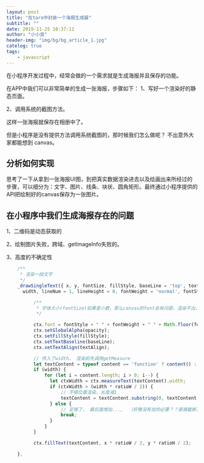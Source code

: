 ```yaml
---
layout: post
title: "在taro中封装一个海报生成器"
subtitle: ""
date: 2019-11-25 18:37:11
author: "小小良"
header-img: "img/bg/bg_article_1.jpg"
catelog: true
tags:
    - javascript
---
```


在小程序开发过程中，经常会做的一个需求就是生成海报并且保存的功能。

在APP中我们可以非常简单的生成一张海报，步骤如下：
1、写好一个渲染好的静态页面。

2、调用系统的截图方法。

这样一张海报就保存在相册中了。

但是小程序是没有提供方法调用系统截图的，那时候我们怎么做呢？ 不出意外大家都能想到 canvas。

## 分析如何实现

思考了一下从拿到一张海报UI图，到把真实数据渲染进去以及绘画出来所经过的步骤，可以细分为：文字、图片、线条、块状、圆角矩形。最终通过小程序提供的API把绘制好的canvas保存为一张图片。


## 在小程序中我们生成海报存在的问题

1、二维码是动态获取的

2、绘制图片失败，跨域、getImageInfo失败的。

3、高度的不确定性

```javascript
    /**
     * 渲染一段文字
     */
    _drawSingleText({ x, y, fontSize, fillStyle, baseLine = 'top', textAlign = 'left', content, opacity = 1, textDecoration = 'none', 
      width, lineNum = 1, lineHeight = 0, fontWeight = 'normal', fontStyle = 'normal', fontFamily = 'sans-serif' }) {

          /**
           * 字体大小(fontSize)如果是小数，那么canvas的font会有问题，渲染不出，会变得非常非常小， 这里加个Math.floor();
           */

          ctx.font = fontStyle + " " + fontWeight + " " + Math.floor(fontSize * ratioW / 2) + "px " + fontFamily;
          ctx.setGlobalAlpha(opacity);
          ctx.setFillStyle(fillStyle);
          ctx.setTextBaseline(baseLine);
          ctx.setTextAlign(textAlign);

          // 传入了width， 渲染前先调用getMeasure
          let textContent = typeof content == 'function' ? content() : content
          if (width) {
              for (let i = content.length; i > 0; i--) {
                let ctxWidth = ctx.measureText(textContent).width;
                if (ctxWidth > (width * ratioW / 2)) {
                    // 不够位置渲染，长度减1
                    textContent = textContent.substring(0, textContent.length - 1);
                } else {
                    // 足够了， 最后面增加...,  （好像没有加的必要？？直接截断）
                    break;
                }
              }
          }

          ctx.fillText(textContent, x * ratioW / 2, y * ratioH / 2);

    },
```
